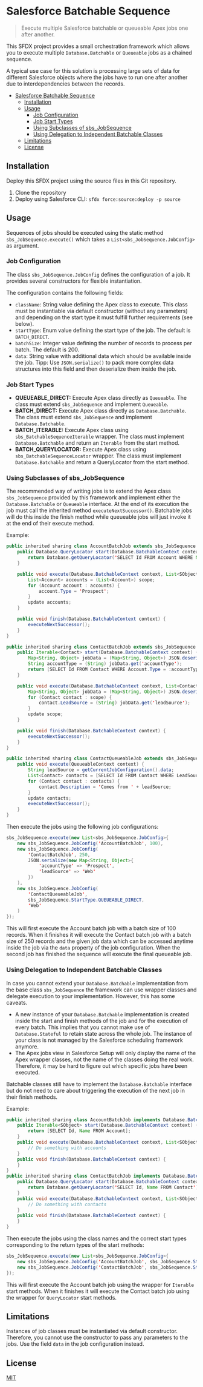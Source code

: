 # Salesforce Batchable Sequence

> Execute multiple Salesforce batchable or queueable Apex jobs one after another.

This SFDX project provides a small orchestration framework which allows you to execute multiple `Database.Batchable` or `Queueable` jobs as a chained sequence.

A typical use case for this solution is processing large sets of data for different Salesforce objects where the jobs have to run one after another due to interdependencies between the records.

- [Salesforce Batchable Sequence](#salesforce-batchable-sequence)
  - [Installation](#installation)
  - [Usage](#usage)
    - [Job Configuration](#job-configuration)
    - [Job Start Types](#job-start-types)
    - [Using Subclasses of sbs_JobSequence](#using-subclasses-of-sbs_jobsequence)
    - [Using Delegation to Independent Batchable Classes](#using-delegation-to-independent-batchable-classes)
  - [Limitations](#limitations)
  - [License](#license)

## Installation

Deploy this SFDX project using the source files in this Git repository.

1. Clone the repository
2. Deploy using Salesforce CLI: `sfdx force:source:deploy -p source`

## Usage

Sequences of jobs should be executed using the static method `sbs_JobSequence.execute()` which takes a `List<sbs_JobSequence.JobConfig>` as argument.

### Job Configuration

The class `sbs_JobSequence.JobConfig` defines the configuration of a job. It provides several constructors for flexible instantiation.

The configuration contains the following fields:

- `className`: String value defining the Apex class to execute. This class must be instantiable via default constructor (without any parameters) and depending on the start type it must fulfill further requirements (see below).
- `startType`: Enum value defining the start type of the job. The default is `BATCH_DIRECT`.
- `batchSize`: Integer value defining the number of records to process per batch. The default is 200.
- `data`: String value with additional data which should be available inside the job. Tipp: Use `JSON.serialize()` to pack more complex data structures into this field and then deserialize them inside the job.

### Job Start Types

- **QUEUEABLE_DIRECT:** Execute Apex class directly as `Queueable`. The class must extend `sbs_JobSequence` and implement `Queueable`.
- **BATCH_DIRECT:** Execute Apex class directly as `Database.Batchable`. The class must extend `sbs_JobSequence` and implement `Database.Batchable`.
- **BATCH_ITERABLE:** Execute Apex class using `sbs_BatchableSequenceIterable` wrapper. The class must implement `Database.Batchable` and return an `Iterable` from the start method.
- **BATCH_QUERYLOCATOR:** Execute Apex class using `sbs_BatchableSequenceLocator` wrapper. The class must implement `Database.Batchable` and return a QueryLocator from the start method.

### Using Subclasses of sbs_JobSequence

The recommended way of writing jobs is to extend the Apex class `sbs_JobSequence` provided by this framework and implement either the `Database.Batchable` or `Queueable` interface. At the end of its execution the job must call the inherited method `executeNextSuccessor()`. Batchable jobs will do this inside the finish method while queueable jobs will just invoke it at the end of their execute method.

Example:

```java
public inherited sharing class AccountBatchJob extends sbs_JobSequence implements Database.Batchable<SObject> {
    public Database.QueryLocator start(Database.BatchableContext context) {
        return Database.getQueryLocator('SELECT Id FROM Account WHERE Name LIKE \'Demo%\'');
    }

    public void execute(Database.BatchableContext context, List<SObject> scope) {
        List<Account> accounts = (List<Account>) scope;
        for (Account account : accounts) {
            account.Type = 'Prospect';
        }
        update accounts;
    }

    public void finish(Database.BatchableContext context) {
        executeNextSuccessor();
    }
}

public inherited sharing class ContactBatchJob extends sbs_JobSequence implements Database.Batchable<Contact> {
    public Iterable<Contact> start(Database.BatchableContext context) {
        Map<String, Object> jobData = (Map<String, Object>) JSON.deserializeUntyped(getCurrentJobConfiguration().data);
        String accountType = (String) jobData.get('accountType');
        return [SELECT Id FROM Contact WHERE Account.Type = :accountType];
    }

    public void execute(Database.BatchableContext context, List<Contact> scope) {
        Map<String, Object> jobData = (Map<String, Object>) JSON.deserializeUntyped(getCurrentJobConfiguration().data);
        for (Contact contact : scope) {
            contact.LeadSource = (String) jobData.get('leadSource');
        }
        update scope;
    }

    public void finish(Database.BatchableContext context) {
        executeNextSuccessor();
    }
}

public inherited sharing class ContactQueueableJob extends sbs_JobSequence implements Queueable {
    public void execute(QueueableContext context) {
        String leadSource = getCurrentJobConfiguration().data;
        List<Contact> contacts = [SELECT Id FROM Contact WHERE LeadSource = :leadSource];
        for (Contact contact : contacts) {
            contact.Description = 'Comes from ' + leadSource;
        }
        update contacts;
        executeNextSuccessor();
    }
}
```

Then execute the jobs using the following job configurations:

```java
sbs_JobSequence.execute(new List<sbs_JobSequence.JobConfig>{
    new sbs_JobSequence.JobConfig('AccountBatchJob', 100),
    new sbs_JobSequence.JobConfig(
        'ContactBatchJob', 250,
        JSON.serialize(new Map<String, Object>{
            'accountType' => 'Prospect',
            'leadSource' => 'Web'
        })
    ),
    new sbs_JobSequence.JobConfig(
        'ContactQueueableJob',
        sbs_JobSequence.StartType.QUEUEABLE_DIRECT,
        'Web'
    )
});
```

This will first execute the Account batch job with a batch size of 100 records. When it finishes it will execute the Contact batch job with a batch size of 250 records and the given job data which can be accessed anytime inside the job via the `data` property of the job configuration. When the second job has finished the sequence will execute the final queueable job.

### Using Delegation to Independent Batchable Classes

In case you cannot extend your `Database.Batchable` implementation from the base class `sbs_JobSequence` the framework can use wrapper classes and delegate execution to your implementation. However, this has some caveats.

- A new instance of your `Database.Batchable` implementation is created inside the start and finish methods of the job and for the execution of every batch. This implies that you cannot make use of `Database.Stateful` to retain state across the whole job. The instance of your class is not managed by the Salesforce scheduling framework anymore.
- The Apex jobs view in Salesforce Setup will only display the name of the Apex wrapper classes, not the name of the classes doing the real work. Therefore, it may be hard to figure out which specific jobs have been executed.

Batchable classes still have to implement the `Database.Batchable` interface but do not need to care about triggering the execution of the next job in their finish methods.

Example:

```java
public inherited sharing class AccountBatchJob implements Database.Batchable<SObject> {
    public Iterable<SObject> start(Database.BatchableContext context) {
        return [SELECT Id, Name FROM Account];
    }
    public void execute(Database.BatchableContext context, List<SObject> scope) {
        // Do something with accounts
    }
    public void finish(Database.BatchableContext context) {
    }
}
public inherited sharing class ContactBatchJob implements Database.Batchable<SObject> {
    public Database.QueryLocator start(Database.BatchableContext context) {
        return Database.getQueryLocator('SELECT Id, Name FROM Contact');
    }
    public void execute(Database.BatchableContext context, List<SObject> scope) {
        // Do something with contacts
    }
    public void finish(Database.BatchableContext context) {
    }
}
```

Then execute the jobs using the class names and the correct start types corresponding to the return types of the start methods:

```java
sbs_JobSequence.execute(new List<sbs_JobSequence.JobConfig>{
    new sbs_JobSequence.JobConfig('AccountBatchJob', sbs_JobSequence.StartType.BATCH_ITERABLE, 10),
    new sbs_JobSequence.JobConfig('ContactBatchJob', sbs_JobSequence.StartType.BATCH_QUERYLOCATOR, 20)
});
```

This will first execute the Account batch job using the wrapper for `Iterable` start methods. When it finishes it will execute the Contact batch job using the wrapper for `QueryLocator` start methods.

## Limitations

Instances of job classes must be instantiated via default constructor. Therefore, you cannot use the constructor to pass any parameters to the jobs. Use the field `data` in the job configuration instead.

## License

[MIT](https://opensource.org/licenses/MIT)
